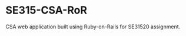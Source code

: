 SE315-CSA-RoR
=============

CSA web application built using Ruby-on-Rails for SE31520 assignment. 
